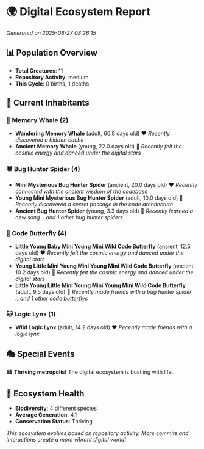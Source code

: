 # 🌍 Digital Ecosystem Report
*Generated on 2025-08-27 08:26:15*

## 📊 Population Overview
- **Total Creatures**: 11
- **Repository Activity**: medium
- **This Cycle**: 0 births, 1 deaths

## 👥 Current Inhabitants

### 🐋 Memory Whale (2)
- **Wandering Memory Whale** (adult, 60.8 days old) ❤️
  *Recently discovered a hidden cache*
- **Ancient Memory Whale** (young, 22.0 days old) 💚
  *Recently felt the cosmic energy and danced under the digital stars*

### 🕷️ Bug Hunter Spider (4)
- **Mini Mysterious Bug Hunter Spider** (ancient, 20.0 days old) ❤️
  *Recently connected with the ancient wisdom of the codebase*
- **Young Mini Mysterious Bug Hunter Spider** (adult, 10.0 days old) 💚
  *Recently discovered a secret passage in the code architecture*
- **Ancient Bug Hunter Spider** (young, 3.3 days old) 💚
  *Recently learned a new song*
  *...and 1 other bug hunter spiders*

### 🦋 Code Butterfly (4)
- **Little Young Baby Mini Young Mini Wild Code Butterfly** (ancient, 12.5 days old) ❤️
  *Recently felt the cosmic energy and danced under the digital stars*
- **Young Little Mini Young Mini Young Mini Wild Code Butterfly** (ancient, 10.2 days old) 💛
  *Recently felt the cosmic energy and danced under the digital stars*
- **Little Young Little Mini Young Mini Young Mini Wild Code Butterfly** (adult, 9.5 days old) 💛
  *Recently made friends with a bug hunter spider*
  *...and 1 other code butterflys*

### 🐱 Logic Lynx (1)
- **Wild Logic Lynx** (adult, 14.2 days old) ❤️
  *Recently made friends with a logic lynx*

## 🎭 Special Events

🏙️ **Thriving metropolis!** The digital ecosystem is bustling with life.

## 🔬 Ecosystem Health
- **Biodiversity**: 4 different species
- **Average Generation**: 4.1
- **Conservation Status**: Thriving

*This ecosystem evolves based on repository activity. More commits and interactions create a more vibrant digital world!*